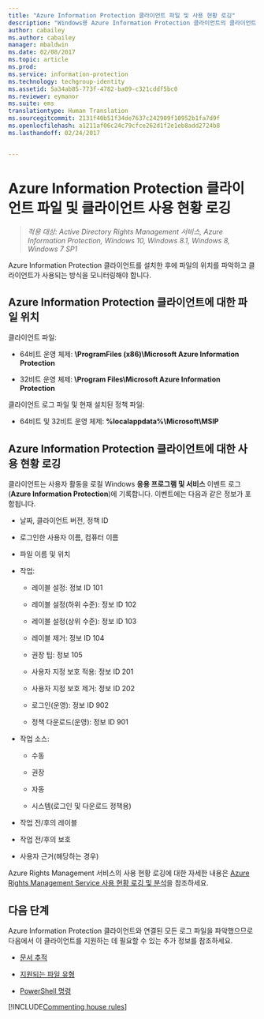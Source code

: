 ```yaml
---
title: "Azure Information Protection 클라이언트 파일 및 사용 현황 로깅"
description: "Windows용 Azure Information Protection 클라이언트의 클라이언트 파일 및 사용 현황 로깅에 대한 정보"
author: cabailey
ms.author: cabailey
manager: mbaldwin
ms.date: 02/08/2017
ms.topic: article
ms.prod: 
ms.service: information-protection
ms.technology: techgroup-identity
ms.assetid: 5a34ab85-773f-4782-ba09-c321cddf5bc0
ms.reviewer: eymanor
ms.suite: ems
translationtype: Human Translation
ms.sourcegitcommit: 2131f40b51f34de7637c242909f10952b1fa7d9f
ms.openlocfilehash: a1211af06c24c79cfce262d1f2e1eb8add2724b8
ms.lasthandoff: 02/24/2017


---
```



# <a name="azure-information-protection-client-files-and-client-usage-logging"></a>Azure Information Protection 클라이언트 파일 및 클라이언트 사용 현황 로깅

>*적용 대상: Active Directory Rights Management 서비스, Azure Information Protection, Windows 10, Windows 8.1, Windows 8, Windows 7 SP1*

Azure Information Protection 클라이언트를 설치한 후에 파일의 위치를 파악하고 클라이언트가 사용되는 방식을 모니터링해야 합니다.

## <a name="file-locations-for-the-azure-information-protection-client"></a>Azure Information Protection 클라이언트에 대한 파일 위치

클라이언트 파일:    

- 64비트 운영 체제: **\ProgramFiles (x86)\Microsoft Azure Information Protection**

- 32비트 운영 체제: **\Program Files\Microsoft Azure Information Protection**

클라이언트 로그 파일 및 현재 설치된 정책 파일:

- 64비트 및 32비트 운영 체제: **%localappdata%\Microsoft\MSIP**

## <a name="usage-logging-for-the-azure-information-protection-client"></a>Azure Information Protection 클라이언트에 대한 사용 현황 로깅

클라이언트는 사용자 활동을 로컬 Windows **응용 프로그램 및 서비스** 이벤트 로그(**Azure Information Protection**)에 기록합니다. 이벤트에는 다음과 같은 정보가 포함됩니다.

- 날짜, 클라이언트 버전, 정책 ID

- 로그인한 사용자 이름, 컴퓨터 이름

- 파일 이름 및 위치

- 작업:

    - 레이블 설정: 정보 ID 101
    
    - 레이블 설정(하위 수준): 정보 ID 102
    
    - 레이블 설정(상위 수준): 정보 ID 103
    
    - 레이블 제거: 정보 ID 104
   
    - 권장 팁: 정보 105
    
    - 사용자 지정 보호 적용: 정보 ID 201
    
    - 사용자 지정 보호 제거: 정보 ID 202
    
    - 로그인(운영): 정보 ID 902
    
    - 정책 다운로드(운영): 정보 ID 901
    
- 작업 소스:
    
    - 수동 
    
    - 권장
    
    - 자동  
    
    - 시스템(로그인 및 다운로드 정책용)
    
- 작업 전/후의 레이블 
    
- 작업 전/후의 보호
    
- 사용자 근거(해당하는 경우)
    

Azure Rights Management 서비스의 사용 현황 로깅에 대한 자세한 내용은 [Azure Rights Management Service 사용 현황 로깅 및 분석](../deploy-use/log-analyze-usage.md)을 참조하세요.



## <a name="next-steps"></a>다음 단계
Azure Information Protection 클라이언트와 연결된 모든 로그 파일을 파악했으므로 다음에서 이 클라이언트를 지원하는 데 필요할 수 있는 추가 정보를 참조하세요.


- [문서 추적](client-admin-guide-document-tracking.md)

- [지원되는 파일 유형](client-admin-guide-file-types.md)

- [PowerShell 명령](client-admin-guide-powershell.md)

[!INCLUDE[Commenting house rules](../includes/houserules.md)]


